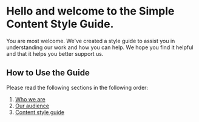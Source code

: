 # Hello and welcome to the Simple Content Style Guide.
You are most welcome. We've created a style guide to assist you in understanding our work and how you can help. We hope you find it helpful and that it helps you better support us.

## How to Use the Guide
Please read the following sections in the following order:

1. [Who we are](https://github.com/basifat/simplecontent/blob/main/00-who-we-are.md "who we are")
2. [Our audience](https://github.com/basifat/simplecontent/blob/main/01-target-audience.md "Our target audience")
3. [Content style guide](https://github.com/basifat/simplecontent/blob/main/03-content-style-guide.md "Our target audience")

